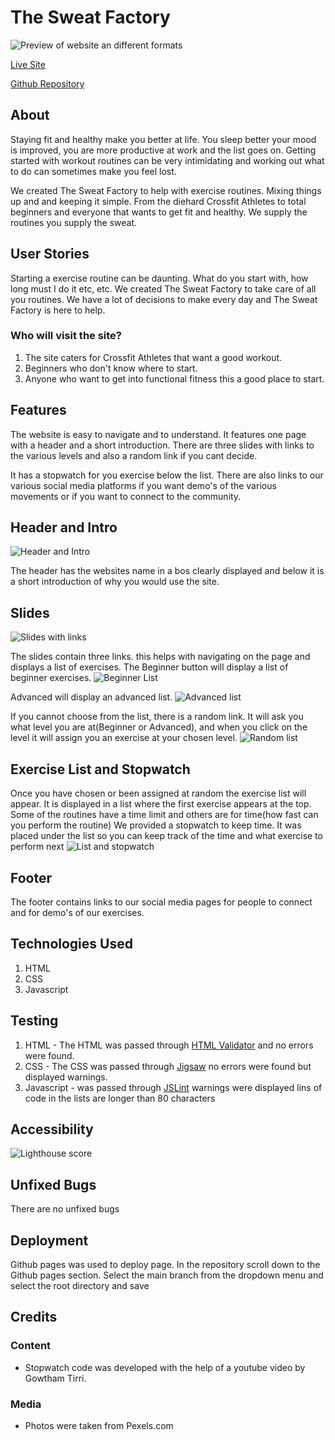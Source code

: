 # The Sweat Factory

![Preview of website an different formats](assets/images/amiresponsive.jpeg)

[Live Site](https://louwjohan.github.io/the-sweat-factory/)

[Github Repository](https://github.com/louwJohan/the-sweat-factory)


## About

Staying fit and healthy make you better at life. You sleep better your mood is improved, you are more productive at work and the list goes on. Getting started with workout routines can be very intimidating and working out what to do can sometimes make you feel lost. 

We created The Sweat Factory to help with exercise routines. Mixing things up and and keeping it simple. From the diehard Crossfit Athletes to total beginners and everyone that wants to get fit and healthy. We supply the routines you supply the sweat.

## User Stories

Starting a exercise routine can be daunting. What do you start with, how long must I do it etc, etc. We created The Sweat Factory to take care of all you routines. We have a lot of decisions to make every day and The Sweat Factory is here to help. 

### Who will visit the site?

1. The site caters for Crossfit Athletes that want a good workout. 
2. Beginners who don't know where to start.
3. Anyone who want to get into functional fitness this a good place to start.

## Features

The website is easy to navigate and to understand. It features one page with a header and a short introduction. There are three slides with links to the various levels and also a random link if you cant decide.

It has a stopwatch for you exercise below the list. There are also links to our various social media platforms if you want demo's of the various movements or if you want to connect to the community.

## Header and Intro

![Header and Intro](assets/images/headerandintro.jpeg)

The header has the websites name in a bos clearly displayed and below it is a short introduction of why you would use the site.

## Slides

![Slides with links](assets/images/slides.jpeg)

The slides contain three links. this helps with navigating on the page and displays a list of exercises. The Beginner button will display a list of beginner exercises.
![Beginner List](assets/images/blist.jpeg)

 Advanced will display an advanced list.
 ![Advanced list](assets/images/alist.jpeg) 
 
 If you cannot choose from the list, there is a random link. It will ask you what level you are at(Beginner or Advanced), and when you click on the level it will assign you an exercise at your chosen level.
![Random list](assets/images/random.jpeg)

## Exercise List and Stopwatch

Once you have chosen or been assigned at random the exercise list will appear.
It is displayed in a list where the first exercise appears at the top. Some of the routines have a time limit and others are for time(how fast can you perform the routine) We provided a stopwatch to keep time. It was placed under the list so you can keep track of the time and what exercise to perform next
![List and stopwatch](assets/images/exlistandstopwatch.jpeg)

## Footer 

The footer contains links to our social media pages for people to connect and for demo's of our exercises.

## Technologies Used

1. HTML
2. CSS
3. Javascript

## Testing

1. HTML - The HTML was passed through [HTML Validator](https://validator.w3.org/) and no errors were found.
2. CSS - The CSS was passed through [Jigsaw](http://jigsaw.w3.org/css-validator/validator) no errors were found but displayed warnings.
3. Javascript - was passed through [JSLint](https://www.jslint.com/) warnings were displayed lins of code in the lists are longer than 80 characters

## Accessibility 

![Lighthouse score](assets/images/lighthouse.jpeg)

## Unfixed Bugs

There are no unfixed bugs

## Deployment

Github pages was used to deploy page. In the repository scroll down to the Github pages section. Select the main branch from the dropdown menu and select the root directory and save

## Credits

### Content
- Stopwatch code was developed with the help of a youtube video  by Gowtham Tirri.

### Media 
- Photos were taken from Pexels.com


